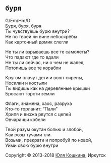 ## буря

G/Em/Hm/D  
Буря, буря, буря  
Ты чувствуешь бурю внутри?  
Не по твоей ли вине небоскрёбы  
Как карточный домик слегли  

Не ты ли взрываешь все те самолеты?  
Что падают где то вдали  
Не ты ли сейчас, ни о чем не жалея,  
Потопишь все те  корабли  

Кругом плачут дети и воют сирены,  
Носилки и костыли  
Ты видишь как на деревянные крышки  
Бросают горсти земли  

Флаги, знамена, хаос, разруха  
Кто-то горланит: “Пали”  
Хрипя и визжа рвутся с цепей  
Овчарачьи кобели  

Твой разум окутан болью и злобой,  
Как розы тучами тли  
Возьми, прекрати и попробуй по новой,  
Уйми свою бурю внутри  


Copyright © 2013-2018 [Юля Кошкина](https://vk.com/koshkamoroshka), Иркутск
